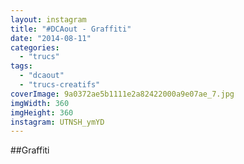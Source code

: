 ```yaml
---
layout: instagram
title: "#DCAout - Graffiti"
date: "2014-08-11"
categories: 
  - "trucs"
tags: 
  - "dcaout"
  - "trucs-creatifs"
coverImage: 9a0372ae5b1111e2a82422000a9e07ae_7.jpg
imgWidth: 360
imgHeight: 360
instagram: UTNSH_ymYD
---
```


##Graffiti
